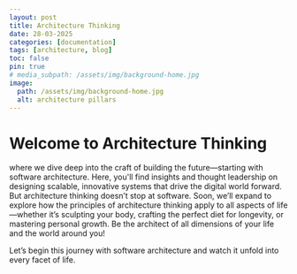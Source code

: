 ```yaml
---
layout: post
title: Architecture Thinking
date: 28-03-2025
categories: [documentation]
tags: [architecture, blog]
toc: false
pin: true
# media_subpath: /assets/img/background-home.jpg
image:
  path: /assets/img/background-home.jpg 
  alt: architecture pillars
---
```


# Welcome to Architecture Thinking

where we dive deep into the craft of building the future—starting with software architecture. Here, you'll find insights and thought leadership on designing scalable, innovative systems that drive the digital world forward. But architecture thinking doesn’t stop at software. Soon, we’ll expand to explore how the principles of architecture thinking apply to all aspects of life—whether it’s sculpting your body, crafting the perfect diet for longevity, or mastering personal growth. Be the architect of all dimensions of your life and the world around you!

Let’s begin this journey with software architecture and watch it unfold into every facet of life.

<!-- ![img-description](/assets/img/background-home.jpg)
_Nice Image_ -->

